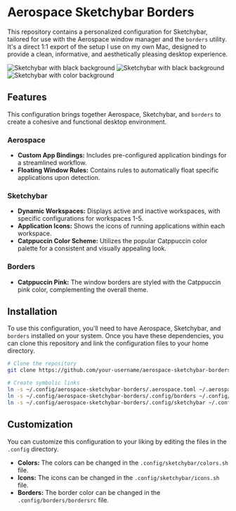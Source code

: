 # Aerospace Sketchybar Borders

This repository contains a personalized configuration for Sketchybar, tailored for use with the Aerospace window manager and the `borders` utility. It's a direct 1:1 export of the setup I use on my own Mac, designed to provide a clean, informative, and aesthetically pleasing desktop experience.

![Sketchybar with black background](https://github.com/user-attachments/assets/ad2bada4-05a7-4dd2-858d-5e28eac60f99)
![Sketchybar with black background](https://github.com/user-attachments/assets/388c42bb-ba86-4caa-879b-4b0daa3b7e22)
![Sketchybar with color background](https://github.com/user-attachments/assets/641971b9-a4e1-409d-9442-c8906a80f4d4)

## Features

This configuration brings together Aerospace, Sketchybar, and `borders` to create a cohesive and functional desktop environment.

### Aerospace

*   **Custom App Bindings:** Includes pre-configured application bindings for a streamlined workflow.
*   **Floating Window Rules:** Contains rules to automatically float specific applications upon detection.

### Sketchybar

*   **Dynamic Workspaces:** Displays active and inactive workspaces, with specific configurations for workspaces 1-5.
*   **Application Icons:** Shows the icons of running applications within each workspace.
*   **Catppuccin Color Scheme:** Utilizes the popular Catppuccin color palette for a consistent and visually appealing look.

### Borders

*   **Catppuccin Pink:** The window borders are styled with the Catppuccin pink color, complementing the overall theme.

## Installation

To use this configuration, you'll need to have Aerospace, Sketchybar, and `borders` installed on your system. Once you have these dependencies, you can clone this repository and link the configuration files to your home directory.

```bash
# Clone the repository
git clone https://github.com/your-username/aerospace-sketchybar-borders.git ~/.config/aerospace-sketchybar-borders

# Create symbolic links
ln -s ~/.config/aerospace-sketchybar-borders/.aerospace.toml ~/.aerospace.toml
ln -s ~/.config/aerospace-sketchybar-borders/.config/borders ~/.config/borders
ln -s ~/.config/aerospace-sketchybar-borders/.config/sketchybar ~/.config/sketchybar
```

## Customization

You can customize this configuration to your liking by editing the files in the `.config` directory.

*   **Colors:** The colors can be changed in the `.config/sketchybar/colors.sh` file.
*   **Icons:** The icons can be changed in the `.config/sketchybar/icons.sh` file.
*   **Borders:** The border color can be changed in the `.config/borders/bordersrc` file.

